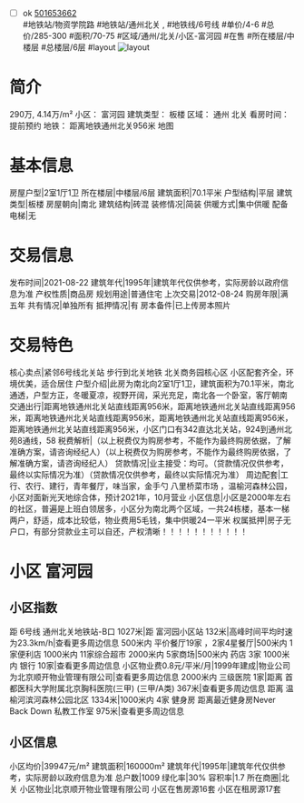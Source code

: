 - [ ] ok [501653662](https://bj.5i5j.com/ershoufang/501653662.html)  
 #地铁站/物资学院路 #地铁站/通州北关 ,  #地铁线/6号线
#单价/4-6 #总价/285-300 #面积/70-75   #区域/通州/北关/小区-富河园 #在售 #所在楼层/中楼层 #总楼层/6层 #layout 
![layout](http://image2a.5i5j.com/bdir/layout/167913.jpg_P5.jpg) 
# 简介 
 290万,  4.14万/m² 
小区： 富河园
建筑类型： 板楼
区域： 通州 北关
看房时间： 提前预约
地铁： 距离地铁通州北关956米 地图
# 基本信息 
 房屋户型|2室1厅1卫
所在楼层|中楼层/6层
建筑面积|70.1平米
户型结构|平层
建筑类型|板楼
房屋朝向|南北
建筑结构|砖混
装修情况|简装
供暖方式|集中供暖
配备电梯|无
# 交易信息 
 发布时间|2021-08-22
建筑年代|1995年|建筑年代仅供参考，实际房龄以政府信息为准
产权性质|商品房
规划用途|普通住宅
上次交易|2012-08-24
购房年限|满五年
共有情况|单独所有
抵押情况|有
房本备件|已上传房本照片
# 交易特色 
 核心卖点|紧邻6号线北关站 步行到北关地铁 北关商务园核心区 小区配套齐全，环境优美，适合居住
户型介绍|此房为南北向2室1厅1卫，建筑面积为70.1平米，南北通透，户型方正，冬暖夏凉，视野开阔，采光充足，南北各一个卧室，客厅朝南
交通出行|距离地铁通州北关站直线距离956米，距离地铁通州北关站直线距离956米，距离地铁通州北关站直线距离956米，距离地铁通州北关站直线距离956米，距离地铁通州北关站直线距离956米，小区门口有342直达北关站，924到通州北苑8通线，58
税费解析|（以上税费仅为购房参考，不能作为最终购房依据，了解准确方案，请咨询经纪人）（以上税费仅为购房参考，不能作为最终购房依据，了解准确方案，请咨询经纪人）
贷款情况|业主接受：均可。（贷款情况仅供参考，最终以实际情况为准）（贷款情况仅供参考，最终以实际情况为准）
周边配套|工行、农行、建行，青年餐厅，味当家，金手勺 八里桥菜市场 ，温榆河森林公园，小区对面新光天地综合体，预计2021年，10月营业
小区信息|小区是2000年左右的社区，普遍是上班白领居多，小区分为南北两个区域，一共24栋楼，基本一梯两户，舒适，成本比较低，物业费用5毛钱，集中供暖24一平米
权属抵押|房子无户口，有部分贷款业主可以自还，产权清晰！！！！！！！！！！！
# 小区 富河园
## 小区指数 
 距 6号线 通州北关地铁站-B口 1027米|距 富河园小区站 132米|高峰时间平均时速为23.3km/h|查看更多周边信息
500米内 平价餐厅19家 ，2家4星餐厅|500米内 1家便利店
1000米内 11家综合超市
2000米内 5家商场|500米内 药店 3家
1000米内 银行 10家|查看更多周边信息
小区物业费0.8元/平米/月|1999年建成|物业公司为北京顺开物业管理有限公司|查看更多周边信息
2000米内 三级医院 1家|距离 首都医科大学附属北京胸科医院(三甲) (三甲/A类) 367米|查看更多周边信息
距离 温榆河滨河森林公园北区 1334米|1000米内 4家 健身房
距离最近健身房Never Back Down 私教工作室 975米|查看更多周边信息
## 小区信息 
 小区均价|39947元/m²
建筑面积|160000m²
建筑年代|1995年|建筑年代仅供参考，实际房龄以政府信息为准
总户数|1009
绿化率|30%
容积率|1.7
所在商圈|北关
小区物业|北京顺开物业管理有限公司
小区在售房源16套
小区在租房源17套
